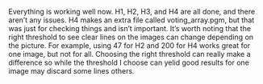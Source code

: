 Everything is working well now. H1, H2, H3, and H4 are all done, and there aren’t any issues. H4 makes an extra file called voting_array.pgm, but that was just for checking things and isn’t important. It’s worth noting that the right threshold to see clear lines on the images can change depending on the picture. For example, using 47 for H2 and 200 for H4 works great for one image, but not for all. Choosing the right threshold can really make a difference so while the threshold I choose can yelid good results for one image may discard some lines others. 